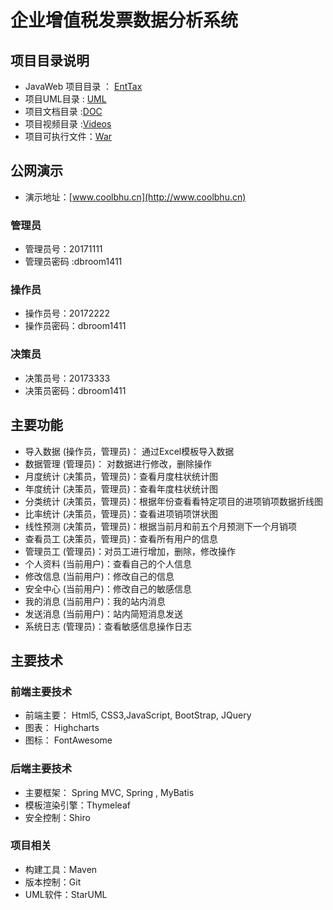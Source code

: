 # 企业增值税发票数据分析系统 

## 项目目录说明
* JavaWeb 项目目录 ： [EntTax](/EntTax)
* 项目UML目录 : [UML](/UML)
* 项目文档目录 :[DOC](/DOC)
* 项目视频目录 :[Videos](/Videos)
* 项目可执行文件：[War](/War)

## 公网演示
* 演示地址：[www.coolbhu.cn](http://www.coolbhu.cn)
### 管理员
* 管理员号：20171111
* 管理员密码 :dbroom1411
### 操作员
* 操作员号：20172222
* 操作员密码：dbroom1411
### 决策员
* 决策员号：20173333
* 决策员密码：dbroom1411

## 主要功能
* 导入数据 (操作员，管理员)： 通过Excel模板导入数据
* 数据管理 (管理员)： 对数据进行修改，删除操作
* 月度统计 (决策员，管理员)：查看月度柱状统计图
* 年度统计 (决策员，管理员)：查看年度柱状统计图
* 分类统计 (决策员，管理员)：根据年份查看看特定项目的进项销项数据折线图
* 比率统计 (决策员，管理员)：查看进项销项饼状图
* 线性预测 (决策员，管理员)：根据当前月和前五个月预测下一个月销项
* 查看员工 (决策员，管理员)：查看所有用户的信息
* 管理员工 (管理员)：对员工进行增加，删除，修改操作
* 个人资料 (当前用户)：查看自己的个人信息
* 修改信息 (当前用户)：修改自己的信息
* 安全中心 (当前用户)：修改自己的敏感信息
* 我的消息 (当前用户)：我的站内消息
* 发送消息 (当前用户)：站内简短消息发送
* 系统日志 (管理员)：查看敏感信息操作日志

## 主要技术
### 前端主要技术
* 前端主要： Html5, CSS3,JavaScript, BootStrap, JQuery
* 图表： Highcharts
* 图标： FontAwesome
### 后端主要技术
* 主要框架： Spring MVC, Spring , MyBatis
* 模板渲染引擎：Thymeleaf
* 安全控制：Shiro

### 项目相关
* 构建工具：Maven
* 版本控制：Git
* UML软件：StarUML
